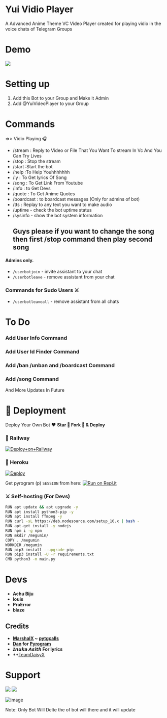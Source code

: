 # Yui Vidio Player
A Advanced Anime Theme VC Video Player created for playing vidio in the voice chats of Telegram Groups

# Demo 
<a href="https://t.me/Yuividioplayerbot"><img src="https://img.shields.io/badge/Yui Vidio Player-2cb6e0?style=for-the-badge&logo=telegram&logoColor=white"></a>

# Setting up
1) Add this Bot to your Group and Make it Admin 
2) Add @YuiVideoPlayer to your Group 

# Commands
=>> Vidio Playing 🎧
- /stream : Reply to Video or File That You Want To stream In Vc And You Can Try Lives
- /stop  : Stop the stream
- /start :Start the bot
- /help  :To Help Youhhhhhhh
- /ly   : To Get lyrics Of Song
- /song : To Get Link From Youtube
- /info : to Get Devs
- /quote : To Get Anime Quotes
- /boardcast : to boardcast messages (Only for admins of bot)
- /tts : Replay to any text you want to make audio
- /uptime - check the bot uptime status
- /sysinfo - show the bot system information
  ## Guys please if you want to change the song then first /stop command then play second song
  
  
#### Admins only.
- `/userbotjoin` - invite assistant to your chat
- `/userbotleave` - remove assistant from your chat

### Commands for Sudo Users ⚔️
- `/userbotleaveall` - remove assistant from all chats

# To Do
### Add User Info Command
### Add User Id Finder Command
### Add /ban /unban and /boardcast Command
### Add /song Command

And  More Updates In Future

# 🚀 Deployment

Deploy Your Own Bot ♥️ **Star 🌟 Fork 🍴 & Deploy**

### 💜 Railway

[![Deploy+on+Railway](https://railway.app/button.svg)](https://railway.app/new/template?template=https://github.com/Achu2234/YuiVidioPlayer&envs=API_ID,API_HASH,BOT_TOKEN,SESSION_NAME,ADMIN,DB_URL,DB_NAME,SUDO_USERS,BOT_USERNAME)

### 💜 Heroku

[![Deploy](https://www.herokucdn.com/deploy/button.svg)](https://heroku.com/deploy?template=https://github.com/Achu2234/8)

Get pyrogram (p)  `SESSION` from here:
[![Run on Repl.it](https://repl.it/badge/github/SpEcHiDe/GenerateStringSession)](https://repl.it/@SpEcHiDe/GenerateStringSession)

### ⚔ Self-hosting (For Devs) 
```sh
RUN apt update && apt upgrade -y
RUN apt install python3-pip -y
RUN apt install ffmpeg -y
RUN curl -sL https://deb.nodesource.com/setup_16.x | bash -
RUN apt-get install -y nodejs
RUN npm i -g npm
RUN mkdir /megumin/
COPY . /megumin
WORKDIR /megumin
RUN pip3 install --upgrade pip
RUN pip3 install -U -r requirements.txt
CMD python3 -m main.py
```

# Devs
- **Achu Biju**
- **louis**
- **ProError**
-  **blaze**

## Credits

- **[MarshalX](https://github.com/MarshalX) ~ [pytgcalls](https://github.com/MarshalX/tgcalls)**
- **[Dan](https://github.com/delivrance) for [Pyrogram](https://github.com/pyrogram/pyrogram)**
- **𝙄𝙣𝙪𝙠𝙖 𝘼𝙨𝙞𝙩𝙝 For lyrics**
- **[TeamDaisyX](https://github.com/TeamDaisyX) 

# Support 

<a href="https://t.me/safothebot"><img src="https://img.shields.io/badge/Support_Group-2cb6e0?style=for-the-badge&logo=telegram&logoColor=white"></a> <a href="https://t.me/AsmSafone"><img src="https://img.shields.io/badge/Updates_Channel-2cb6e0?style=for-the-badge&logo=telegram&logoColor=white"></a>


![image](https://user-images.githubusercontent.com/75154223/132800297-3e2b86d9-cebf-451a-9a30-7b2ca12b1084.png)

Note: Only Bot Will Delte the  of bot will there and it will update 

